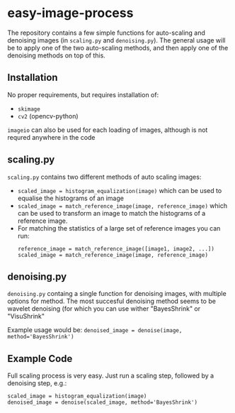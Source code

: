 # easy-image-process

The repository contains a few simple functions for auto-scaling and denoising images (in `scaling.py` and `denoising.py`). The general usage will be to apply one of the two auto-scaling methods, and then apply one of the denoising methods on top of this.

## Installation

No proper requirements, but requires installation of:
- `skimage`
- `cv2` (opencv-python)

`imageio` can also be used for each loading of images, although is not requred anywhere in the code

## scaling.py

`scaling.py` contains two different methods of auto scaling images:

- `scaled_image = histogram_equalization(image)` which can be used to equalise the histograms of an image
- `scaled_image = match_reference_image(image, reference_image)` which can be used to transform an image to match the histograms of a reference image. 
- For matching the statistics of a large set of reference images you can run:
	```
	reference_image = match_reference_image([image1, image2, ...])
	scaled_image = match_reference_image(image, reference_image)
	```


## denoising.py

`denoising.py` containg a single function for denoising images, with multiple options for method. The most succesful denoising method seems to be wavelet denoising (for which you can use wither "BayesShrink" or "VisuShrink"

Example usage would be: `denoised_image = denoise(image, method='BayesShrink')`

## Example Code

Full scaling process is very easy. Just run a scaling step, followed by a denoising step, e.g.:
```
scaled_image = histogram_equalization(image)
denoised_image = denoise(scaled_image, method='BayesShrink')
```


